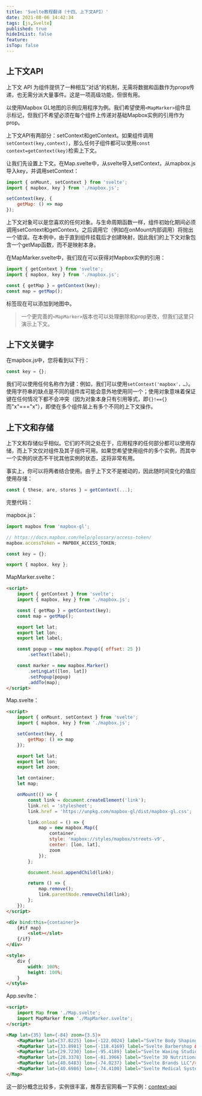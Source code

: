 ```yaml
---
title: 'Svelte教程翻译（十四、上下文API）'
date: 2021-08-06 14:42:34
tags: [js,Svelte]
published: true
hideInList: false
feature: 
isTop: false
---
```

## 上下文API

上下文 API 为组件提供了一种相互“对话”的机制，无需将数据和函数作为props传递，也无需分派大量事件。这是一项高级功能，但很有用。

以使用Mapbox GL地图的示例应用程序为例。我们希望使用`<MapMarker>`组件显示标记，但我们不希望必须在每个组件上传递对基础Mapbox实例的引用作为prop。

上下文API有两部分：setContext和getContext。如果组件调用`setContext(key,context)`，那么任何子组件都可以使用`const context=getContext(key)`检索上下文。

让我们先设置上下文。在Map.svelte中，从svelte导入setContext，从mapbox.js导入key，并调用setContext：

```javascript
import { onMount, setContext } from 'svelte';
import { mapbox, key } from './mapbox.js';

setContext(key, {
	getMap: () => map
});
```

上下文对象可以是您喜欢的任何对象。与生命周期函数一样，组件初始化期间必须调用setContext和getContext。之后调用它（例如在onMount内部调用）将抛出一个错误。在本例中，由于直到组件挂载后才创建映射，因此我们的上下文对象包含一个getMap函数，而不是映射本身。

在MapMarker.svelte中，我们现在可以获得对Mapbox实例的引用：

```javascript
import { getContext } from 'svelte';
import { mapbox, key } from './mapbox.js';

const { getMap } = getContext(key);
const map = getMap();
```

标签现在可以添加到地图中。

> 一个更完善的`<MapMarker>`版本也可以处理删除和prop更改，但我们这里只演示上下文。

## 上下文关键字

在mapbox.js中，您将看到以下行：

```javascript
const key = {};
```

我们可以使用任何名称作为键：例如，我们可以使用`setContext('mapbox'，…)`。使用字符串的缺点是不同的组件库可能会意外地使用同一个；使用对象意味着保证键在任何情况下都不会冲突（因为对象本身只有引用等式，即`{}!=={}`而"x"==="x"），即使在多个组件层上有多个不同的上下文操作。

## 上下文和存储

上下文和存储似乎相似。它们的不同之处在于，应用程序的任何部分都可以使用存储，而上下文仅对组件及其子组件可用。如果您希望使用组件的多个实例，而其中一个实例的状态不干扰其他实例的状态，这将非常有用。

事实上，你可以将两者结合使用。由于上下文不是被动的，因此随时间变化的值应使用存储：

```javascript
const { these, are, stores } = getContext(...);
```

完整代码：

mapbox.js：

```javascript
import mapbox from 'mapbox-gl';

// https://docs.mapbox.com/help/glossary/access-token/
mapbox.accessToken = MAPBOX_ACCESS_TOKEN;

const key = {};

export { mapbox, key };
```

MapMarker.svelte：

```html
<script>
	import { getContext } from 'svelte';
	import { mapbox, key } from './mapbox.js';

	const { getMap } = getContext(key);
	const map = getMap();

	export let lat;
	export let lon;
	export let label;

	const popup = new mapbox.Popup({ offset: 25 })
		.setText(label);

	const marker = new mapbox.Marker()
		.setLngLat([lon, lat])
		.setPopup(popup)
		.addTo(map);
</script>
```

Map.svelte：

```html
<script>
	import { onMount, setContext } from 'svelte';
	import { mapbox, key } from './mapbox.js';

	setContext(key, {
		getMap: () => map
	});

	export let lat;
	export let lon;
	export let zoom;

	let container;
	let map;

	onMount(() => {
		const link = document.createElement('link');
		link.rel = 'stylesheet';
		link.href = 'https://unpkg.com/mapbox-gl/dist/mapbox-gl.css';

		link.onload = () => {
			map = new mapbox.Map({
				container,
				style: 'mapbox://styles/mapbox/streets-v9',
				center: [lon, lat],
				zoom
			});
		};

		document.head.appendChild(link);

		return () => {
			map.remove();
			link.parentNode.removeChild(link);
		};
	});
</script>

<div bind:this={container}>
	{#if map}
		<slot></slot>
	{/if}
</div>

<style>
	div {
		width: 100%;
		height: 100%;
	}
</style>
```

App.sevlte：

```html
<script>
	import Map from './Map.svelte';
	import MapMarker from './MapMarker.svelte';
</script>

<Map lat={35} lon={-84} zoom={3.5}>
	<MapMarker lat={37.8225} lon={-122.0024} label="Svelte Body Shaping"/>
	<MapMarker lat={33.8981} lon={-118.4169} label="Svelte Barbershop & Essentials"/>
	<MapMarker lat={29.7230} lon={-95.4189} label="Svelte Waxing Studio"/>
	<MapMarker lat={28.3378} lon={-81.3966} label="Svelte 30 Nutritional Consultants"/>
	<MapMarker lat={40.6483} lon={-74.0237} label="Svelte Brands LLC"/>
	<MapMarker lat={40.6986} lon={-74.4100} label="Svelte Medical Systems"/>
</Map>
```

这一部分概念比较多，实例很丰富，推荐去官网看一下实例：[context-api](https://svelte.dev/tutorial/context-api)


